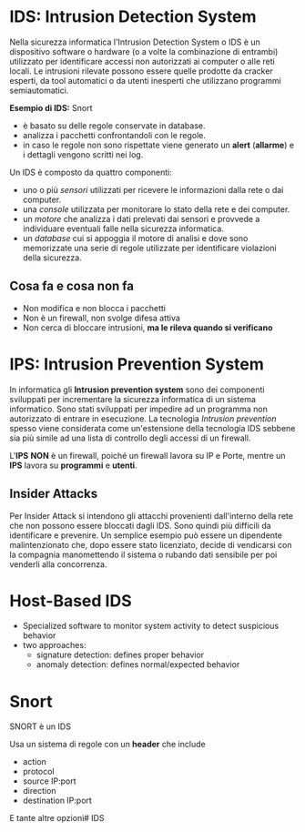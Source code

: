 # IDS: Intrusion Detection System

Nella sicurezza informatica l'Intrusion Detection System o IDS è un dispositivo software o hardware (o a volte la combinazione di entrambi) utilizzato per identificare accessi non autorizzati ai computer o alle reti locali. Le intrusioni rilevate possono essere quelle prodotte da cracker esperti, da tool automatici o da utenti
inesperti che utilizzano programmi semiautomatici.

__Esempio di IDS:__ Snort

- è basato su delle regole conservate in database.
- analizza i pacchetti confrontandoli con le regole.
- in caso le regole non sono rispettate viene generato un __alert__ (__allarme__) e i dettagli vengono scritti nei log.

Un IDS è composto da quattro componenti:
- uno o più _sensori_ utilizzati per ricevere le informazioni dalla rete o dai computer.
- una _console_ utilizzata per monitorare lo stato della rete e dei computer.
- un _motore_ che analizza i dati prelevati dai sensori e provvede a individuare eventuali falle nella
sicurezza informatica.
- un _database_ cui si appoggia il motore di analisi e dove sono memorizzate una serie di regole utilizzate per identificare violazioni della sicurezza.

## Cosa fa e cosa non fa
- Non modifica e non blocca i pacchetti
- Non è un firewall, non svolge difesa attiva
- Non cerca di bloccare intrusioni, __ma le rileva quando si verificano__

# IPS: Intrusion Prevention System

In informatica gli __Intrusion prevention system__ sono dei componenti sviluppati per incrementare la sicurezza informatica di un sistema informatico. Sono stati sviluppati per impedire ad un programma non autorizzato di entrare in esecuzione. La tecnologia _Intrusion prevention_ spesso viene considerata come un'estensione della tecnologia IDS sebbene sia più simile ad una lista di controllo degli accessi di un firewall.

L'__IPS__ __NON__ è un firewall, poiché un firewall lavora su IP e Porte, mentre un __IPS__ lavora su __programmi__ e __utenti__.

## Insider Attacks
Per Insider Attack si intendono gli attacchi provenienti dall'interno della rete che non possono essere bloccati dagli IDS. Sono quindi più difficili da identificare e prevenire.
Un semplice esempio può essere un dipendente malintenzionato che, dopo essere stato licenziato, decide di vendicarsi con la compagnia manomettendo il sistema o rubando dati sensibile per poi venderli alla concorrenza.


# Host-Based IDS

- Specialized software to monitor system activity to detect suspicious behavior
- two approaches:
    - signature detection: defines proper behavior
    - anomaly detection: defines normal/expected behavior

# Snort

SNORT è un IDS

Usa un sistema di regole con un __header__ che include

- action
- protocol
- source IP:port
- direction
- destination IP:port

E tante altre opzioni# IDS

